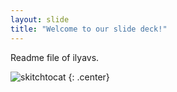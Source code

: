 ```yaml
---
layout: slide
title: "Welcome to our slide deck!"
---
```


Readme file of ilyavs.

![skitchtocat](https://octodex.github.com/images/droidtocat.png)
{: .center}
